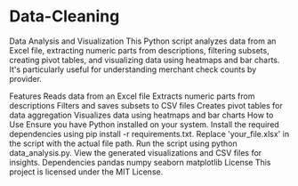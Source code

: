 # Data-Cleaning
Data Analysis and Visualization
This Python script analyzes data from an Excel file, extracting numeric parts from descriptions, filtering subsets, creating pivot tables, and visualizing data using heatmaps and bar charts. It's particularly useful for understanding merchant check counts by provider.

Features
Reads data from an Excel file
Extracts numeric parts from descriptions
Filters and saves subsets to CSV files
Creates pivot tables for data aggregation
Visualizes data using heatmaps and bar charts
How to Use
Ensure you have Python installed on your system.
Install the required dependencies using pip install -r requirements.txt.
Replace 'your_file.xlsx' in the script with the actual file path.
Run the script using python data_analysis.py.
View the generated visualizations and CSV files for insights.
Dependencies
pandas
numpy
seaborn
matplotlib
License
This project is licensed under the MIT License.

